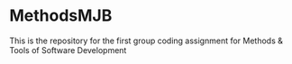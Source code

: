# MethodsMJB
This is the repository for the first group coding assignment for Methods &amp; Tools of Software Development
